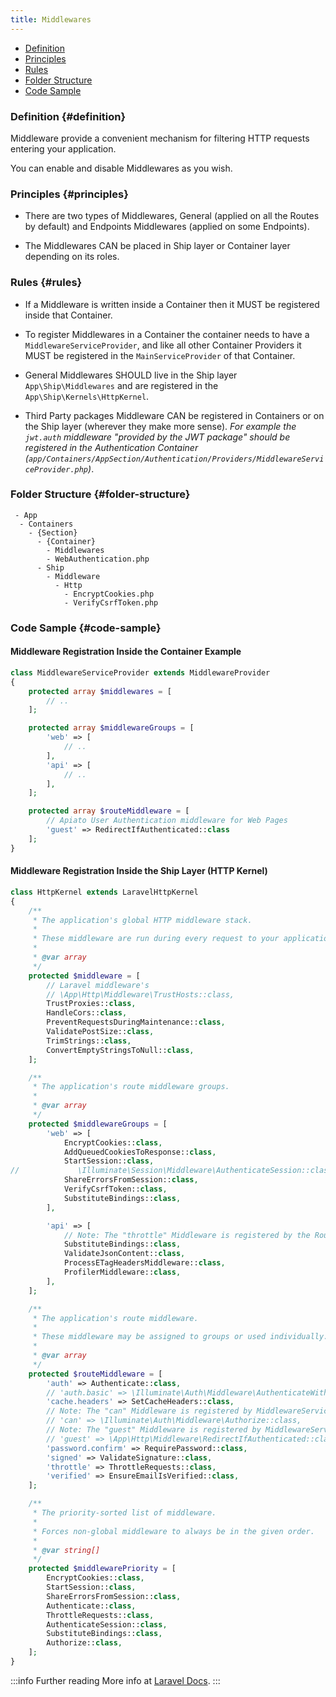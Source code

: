 ```yaml
---
title: Middlewares
---
```


* [Definition](#definition)
* [Principles](#principles)
* [Rules](#rules)
* [Folder Structure](#folder-structure)
* [Code Sample](#code-sample)

### Definition {#definition}

Middleware provide a convenient mechanism for filtering HTTP requests entering your application.

You can enable and disable Middlewares as you wish.

### Principles {#principles}

- There are two types of Middlewares, General (applied on all the Routes by default) and Endpoints Middlewares (applied on some Endpoints).

- The Middlewares CAN be placed in Ship layer or Container layer depending on its roles.

### Rules {#rules}

- If a Middleware is written inside a Container then it MUST be registered inside that Container.

- To register Middlewares in a Container the container needs to have a `MiddlewareServiceProvider`, and like all other Container Providers it MUST be registered in the `MainServiceProvider` of that Container.

- General Middlewares SHOULD live in the Ship layer `App\Ship\Middlewares` and are registered in the `App\Ship\Kernels\HttpKernel`.

- Third Party packages Middleware CAN be registered in Containers or on the Ship layer (wherever they make more sense).
_For example the `jwt.auth` middleware "provided by the JWT package" should be registered in the Authentication Container (`app/Containers/AppSection/Authentication/Providers/MiddlewareServiceProvider.php`)_.
  
### Folder Structure {#folder-structure}

```
 - App
  - Containers
    - {Section}
      - {Container}
        - Middlewares
        - WebAuthentication.php
      - Ship
        - Middleware
          - Http
            - EncryptCookies.php
            - VerifyCsrfToken.php
```

### Code Sample {#code-sample}

#### Middleware Registration Inside the Container Example

```php
class MiddlewareServiceProvider extends MiddlewareProvider
{
    protected array $middlewares = [
        // ..
    ];

    protected array $middlewareGroups = [
        'web' => [
            // ..
        ],
        'api' => [
            // ..
        ],
    ];

    protected array $routeMiddleware = [
        // Apiato User Authentication middleware for Web Pages
        'guest' => RedirectIfAuthenticated::class
    ];
}
```

#### Middleware Registration Inside the Ship Layer (HTTP Kernel)

```php
class HttpKernel extends LaravelHttpKernel
{
    /**
     * The application's global HTTP middleware stack.
     *
     * These middleware are run during every request to your application.
     *
     * @var array
     */
    protected $middleware = [
        // Laravel middleware's
        // \App\Http\Middleware\TrustHosts::class,
        TrustProxies::class,
        HandleCors::class,
        PreventRequestsDuringMaintenance::class,
        ValidatePostSize::class,
        TrimStrings::class,
        ConvertEmptyStringsToNull::class,
    ];

    /**
     * The application's route middleware groups.
     *
     * @var array
     */
    protected $middlewareGroups = [
        'web' => [
            EncryptCookies::class,
            AddQueuedCookiesToResponse::class,
            StartSession::class,
//             \Illuminate\Session\Middleware\AuthenticateSession::class,
            ShareErrorsFromSession::class,
            VerifyCsrfToken::class,
            SubstituteBindings::class,
        ],

        'api' => [
            // Note: The "throttle" Middleware is registered by the RoutesLoaderTrait in the Core
            SubstituteBindings::class,
            ValidateJsonContent::class,
            ProcessETagHeadersMiddleware::class,
            ProfilerMiddleware::class,
        ],
    ];

    /**
     * The application's route middleware.
     *
     * These middleware may be assigned to groups or used individually.
     *
     * @var array
     */
    protected $routeMiddleware = [
        'auth' => Authenticate::class,
        // 'auth.basic' => \Illuminate\Auth\Middleware\AuthenticateWithBasicAuth::class,
        'cache.headers' => SetCacheHeaders::class,
        // Note: The "can" Middleware is registered by MiddlewareServiceProvider in Authorization Container
        // 'can' => \Illuminate\Auth\Middleware\Authorize::class,
        // Note: The "guest" Middleware is registered by MiddlewareServiceProvider in Authentication Container
        // 'guest' => \App\Http\Middleware\RedirectIfAuthenticated::class,
        'password.confirm' => RequirePassword::class,
        'signed' => ValidateSignature::class,
        'throttle' => ThrottleRequests::class,
        'verified' => EnsureEmailIsVerified::class,
    ];

    /**
     * The priority-sorted list of middleware.
     *
     * Forces non-global middleware to always be in the given order.
     *
     * @var string[]
     */
    protected $middlewarePriority = [
        EncryptCookies::class,
        StartSession::class,
        ShareErrorsFromSession::class,
        Authenticate::class,
        ThrottleRequests::class,
        AuthenticateSession::class,
        SubstituteBindings::class,
        Authorize::class,
    ];
}
```

:::info Further reading
More info at [Laravel Docs](https://laravel.com/docs/middleware).
:::
